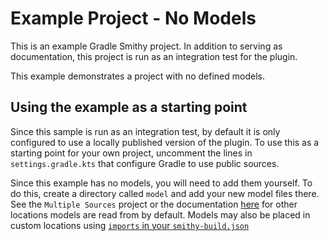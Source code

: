 # Example Project - No Models

This is an example Gradle Smithy project. In addition to serving as documentation,
this project is run as an integration test for the plugin.

This example demonstrates a project with no defined models.

## Using the example as a starting point

Since this sample is run as an integration test, by default it is only configured
to use a locally published version of the plugin. To use this as a starting point
for your own project, uncomment the lines in `settings.gradle.kts` that configure
Gradle to use public sources.

Since this example has no models, you will need to add them yourself. To do this,
create a directory called `model` and add your new model files there. See the
`Multiple Sources` project or the documentation [here](https://smithy.io/2.0/guides/building-models/gradle-plugin.html#smithy-model-sources)
for other locations models are read from by default. Models may also be placed in
custom locations using [`imports` in your `smithy-build.json`](https://smithy.io/2.0/guides/building-models/build-config.html)
